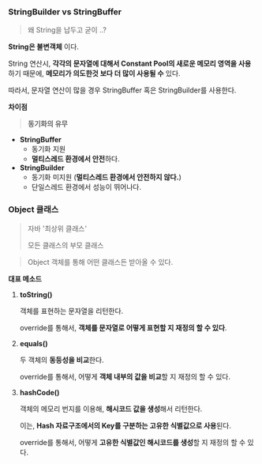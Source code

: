 ### StringBuilder vs StringBuffer

> 왜 String을 납두고 굳이 ..?

**String은 불변객체** 이다.

String 연산시, **각각의 문자열에 대해서 Constant Pool의 새로운 메모리 영역을 사용**하기 때문에, **메모리가 의도한것 보다 더 많이 사용될 수** 있다.

따라서, 문자열 연산이 많을 경우 StringBuffer 혹은 StringBuilder를 사용한다.

**차이점**

> **동기화의 유무**

- **StringBuffer**
  - 동기화 지원
  - **멀티스레드 환경에서 안전**하다.
- **StringBuilder**
  - 동기화 미지원 (**멀티스레드 환경에서 안전하지 않다.**)
  - 단일스레드 환경에서 성능이 뛰어나다.



### Object 클래스

> 자바 '최상위 클래스'
>
> 모든 클래스의 부모 클래스

> Object 객체를 통해 어떤 클래스든 받아올 수 있다.

**대표 메소드**

1. **toString()**

   객체를 표현하는 문자열을 리턴한다.

   override를 통해서, **객체를 문자열로 어떻게 표현할 지 재정의 할 수 있다**.

2. **equals()**

   두 객체의 **동등성을 비교**한다.

   override를 통해서, 어떻게 **객체 내부의 값을 비교**할 지 재정의 할 수 있다.

3. **hashCode()**

   객체의 메모리 번지를 이용해, **해시코드 값을 생성**해서 리턴한다.

   이는, **Hash 자료구조에서의 Key를 구분하는 고유한 식별값으로 사용**된다.

   override를 통해서, 어떻게 **고유한 식별값인 해시코드를 생성**할 지 재정의 할 수 있다.

